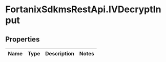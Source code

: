 # FortanixSdkmsRestApi.IVDecryptInput

## Properties
Name | Type | Description | Notes
------------ | ------------- | ------------- | -------------


